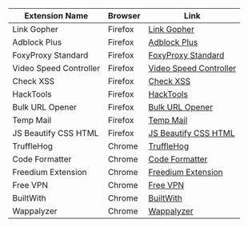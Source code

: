 | Extension Name                | Browser       | Link                                                                                               |
|-------------------------------|---------------|----------------------------------------------------------------------------------------------------|
| Link Gopher                   | Firefox       | [Link Gopher](https://addons.mozilla.org/en-US/firefox/addon/link-gopher/)                          |
| Adblock Plus                  | Firefox       | [Adblock Plus](https://addons.mozilla.org/en-US/firefox/addon/adblock-plus/)                        |
| FoxyProxy Standard            | Firefox       | [FoxyProxy Standard](https://addons.mozilla.org/en-US/firefox/addon/foxyproxy-standard/)            |
| Video Speed Controller        | Firefox       | [Video Speed Controller](https://addons.mozilla.org/en-US/firefox/addon/videospeed/)                |
| Check XSS                     | Firefox       | [Check XSS](https://addons.mozilla.org/en-US/firefox/addon/check-xss/)                              |
| HackTools                     | Firefox       | [HackTools](https://addons.mozilla.org/en-US/firefox/addon/hacktools/)                              |
| Bulk URL Opener               | Firefox       | [Bulk URL Opener](https://addons.mozilla.org/en-US/firefox/addon/bulkurlopener/)                    |
| Temp Mail                     | Firefox       | [Temp Mail](https://addons.mozilla.org/en-US/firefox/addon/temp-mail/)                              |
| JS Beautify CSS HTML          | Firefox       | [JS Beautify CSS HTML](https://addons.mozilla.org/en-US/firefox/addon/js-beautify-css-html/)        |
| TruffleHog                    | Chrome        | [TruffleHog](https://chromewebstore.google.com/detail/bafhdnhjnlcdbjcdcnafhdcphhnfnhjc) |
| Code Formatter                | Chrome        | [Code Formatter](https://chromewebstore.google.com/detail/code-formatter/njpgcnaadikbannefjibknjopmogeidm) |
| Freedium Extension            | Chrome        | [Freedium Extension](https://chrome.google.com/webstore/detail/freedium-extension/nadnhbkjnmmgecnkecpcjbbobkkmihmh/reviews) |
| Free VPN                      | Chrome        | [Free VPN](https://chromewebstore.google.com/detail/touch-vpn-secure-and-unli/bihmplhobchoageeokmgbdihknkjbknd?hl=en) |
| BuiltWith                     | Chrome        | [BuiltWith](https://chromewebstore.google.com/detail/builtwith-technology-prof/dapjbgnjinbpoindlpdmhochffioedbn?hl=en) |
| Wappalyzer                    | Chrome        | [Wappalyzer](https://chromewebstore.google.com/detail/wappalyzer-technology-pro/gppongmhjkpfnbhagpmjfkannfbllamg?hl=en) |
